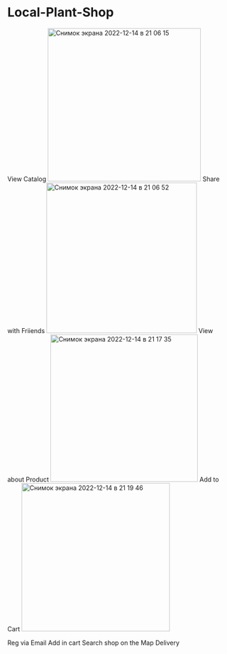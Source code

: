 # Local-Plant-Shop
View Catalog
<img width="345" alt="Снимок экрана 2022-12-14 в 21 06 15" src="https://user-images.githubusercontent.com/113779387/207650577-adb5b96b-aec6-4331-b7db-c99fc2f49277.png">
Share with Friiends
<img width="339" alt="Снимок экрана 2022-12-14 в 21 06 52" src="https://user-images.githubusercontent.com/113779387/207650647-54ac67cf-8833-49c8-b776-f2632cbdc7eb.png">
View about Product
<img width="332" alt="Снимок экрана 2022-12-14 в 21 17 35" src="https://user-images.githubusercontent.com/113779387/207650674-2cd2f9c1-85bf-4641-bd7f-25af5714f514.png">
Add to Cart
<img width="334" alt="Снимок экрана 2022-12-14 в 21 19 46" src="https://user-images.githubusercontent.com/113779387/207650686-105222c7-1fc9-4318-9627-80dbffbe33ea.png">


Reg via Email
Add in cart
Search shop on the Map
Delivery
